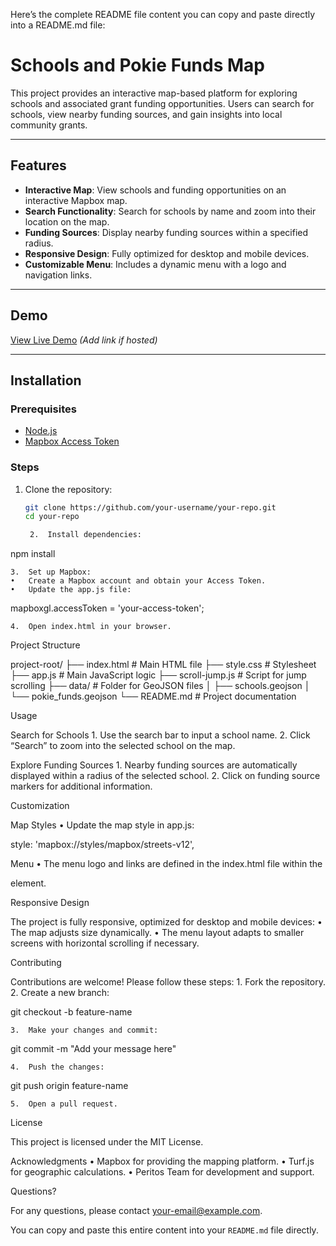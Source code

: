 Here’s the complete README file content you can copy and paste directly into a README.md file:

# Schools and Pokie Funds Map

This project provides an interactive map-based platform for exploring schools and associated grant funding opportunities. Users can search for schools, view nearby funding sources, and gain insights into local community grants.

---

## Features

- **Interactive Map**: View schools and funding opportunities on an interactive Mapbox map.
- **Search Functionality**: Search for schools by name and zoom into their location on the map.
- **Funding Sources**: Display nearby funding sources within a specified radius.
- **Responsive Design**: Fully optimized for desktop and mobile devices.
- **Customizable Menu**: Includes a dynamic menu with a logo and navigation links.

---

## Demo

[View Live Demo](#) *(Add link if hosted)*

---

## Installation

### Prerequisites

- [Node.js](https://nodejs.org/)
- [Mapbox Access Token](https://account.mapbox.com/)

### Steps

1. Clone the repository:
   ```bash
   git clone https://github.com/your-username/your-repo.git
   cd your-repo

	2.	Install dependencies:

npm install


	3.	Set up Mapbox:
	•	Create a Mapbox account and obtain your Access Token.
	•	Update the app.js file:

mapboxgl.accessToken = 'your-access-token';


	4.	Open index.html in your browser.

Project Structure

project-root/
├── index.html        # Main HTML file
├── style.css         # Stylesheet
├── app.js            # Main JavaScript logic
├── scroll-jump.js    # Script for jump scrolling
├── data/             # Folder for GeoJSON files
│   ├── schools.geojson
│   └── pokie_funds.geojson
└── README.md         # Project documentation 

Usage

Search for Schools
	1.	Use the search bar to input a school name.
	2.	Click “Search” to zoom into the selected school on the map.

Explore Funding Sources
	1.	Nearby funding sources are automatically displayed within a radius of the selected school.
	2.	Click on funding source markers for additional information.

Customization

Map Styles
	•	Update the map style in app.js:

style: 'mapbox://styles/mapbox/streets-v12',



Menu
	•	The menu logo and links are defined in the index.html file within the <nav> element.

Responsive Design

The project is fully responsive, optimized for desktop and mobile devices:
	•	The map adjusts size dynamically.
	•	The menu layout adapts to smaller screens with horizontal scrolling if necessary.

Contributing

Contributions are welcome! Please follow these steps:
	1.	Fork the repository.
	2.	Create a new branch:

git checkout -b feature-name


	3.	Make your changes and commit:

git commit -m "Add your message here"


	4.	Push the changes:

git push origin feature-name


	5.	Open a pull request.

License

This project is licensed under the MIT License.

Acknowledgments
	•	Mapbox for providing the mapping platform.
	•	Turf.js for geographic calculations.
	•	Peritos Team for development and support.

Questions?

For any questions, please contact your-email@example.com.

You can copy and paste this entire content into your `README.md` file directly.
